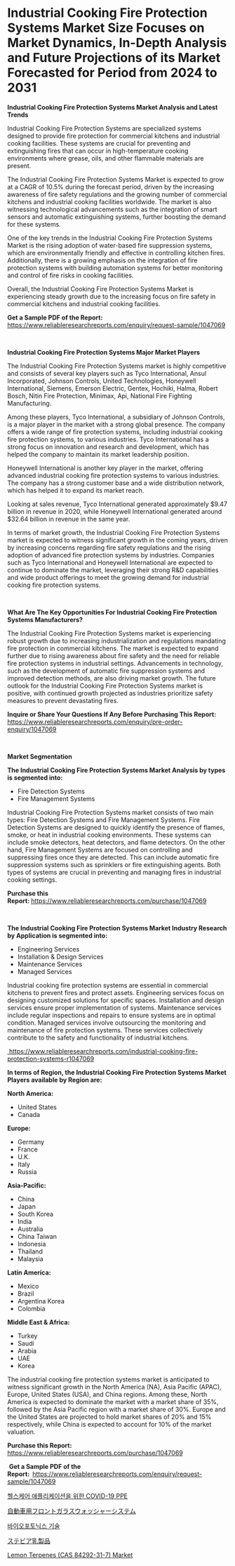 <p><h1>Industrial Cooking Fire Protection Systems Market Size Focuses on Market Dynamics, In-Depth Analysis and Future Projections of its Market Forecasted for Period from 2024 to 2031</h1></p><p><strong>Industrial Cooking Fire Protection Systems Market Analysis and Latest Trends</strong></p>
<p><p>Industrial Cooking Fire Protection Systems are specialized systems designed to provide fire protection for commercial kitchens and industrial cooking facilities. These systems are crucial for preventing and extinguishing fires that can occur in high-temperature cooking environments where grease, oils, and other flammable materials are present.</p><p>The Industrial Cooking Fire Protection Systems Market is expected to grow at a CAGR of 10.5% during the forecast period, driven by the increasing awareness of fire safety regulations and the growing number of commercial kitchens and industrial cooking facilities worldwide. The market is also witnessing technological advancements such as the integration of smart sensors and automatic extinguishing systems, further boosting the demand for these systems.</p><p>One of the key trends in the Industrial Cooking Fire Protection Systems Market is the rising adoption of water-based fire suppression systems, which are environmentally friendly and effective in controlling kitchen fires. Additionally, there is a growing emphasis on the integration of fire protection systems with building automation systems for better monitoring and control of fire risks in cooking facilities.</p><p>Overall, the Industrial Cooking Fire Protection Systems Market is experiencing steady growth due to the increasing focus on fire safety in commercial kitchens and industrial cooking facilities.</p></p>
<p><strong>Get a Sample PDF of the Report:&nbsp;</strong> <a href="https://www.reliableresearchreports.com/enquiry/request-sample/1047069">https://www.reliableresearchreports.com/enquiry/request-sample/1047069</a></p>
<p>&nbsp;</p>
<p><strong>Industrial Cooking Fire Protection Systems Major Market Players</strong></p>
<p><p>The Industrial Cooking Fire Protection Systems market is highly competitive and consists of several key players such as Tyco International, Ansul Incorporated, Johnson Controls, United Technologies, Honeywell International, Siemens, Emerson Electric, Gentex, Hochiki, Halma, Robert Bosch, Nitin Fire Protection, Minimax, Api, National Fire Fighting Manufacturing.</p><p>Among these players, Tyco International, a subsidiary of Johnson Controls, is a major player in the market with a strong global presence. The company offers a wide range of fire protection systems, including industrial cooking fire protection systems, to various industries. Tyco International has a strong focus on innovation and research and development, which has helped the company to maintain its market leadership position.</p><p>Honeywell International is another key player in the market, offering advanced industrial cooking fire protection systems to various industries. The company has a strong customer base and a wide distribution network, which has helped it to expand its market reach.</p><p>Looking at sales revenue, Tyco International generated approximately $9.47 billion in revenue in 2020, while Honeywell International generated around $32.64 billion in revenue in the same year.</p><p>In terms of market growth, the Industrial Cooking Fire Protection Systems market is expected to witness significant growth in the coming years, driven by increasing concerns regarding fire safety regulations and the rising adoption of advanced fire protection systems by industries. Companies such as Tyco International and Honeywell International are expected to continue to dominate the market, leveraging their strong R&D capabilities and wide product offerings to meet the growing demand for industrial cooking fire protection systems.</p></p>
<p>&nbsp;</p>
<p><strong>What Are The Key Opportunities For Industrial Cooking Fire Protection Systems Manufacturers?</strong></p>
<p><p>The Industrial Cooking Fire Protection Systems market is experiencing robust growth due to increasing industrialization and regulations mandating fire protection in commercial kitchens. The market is expected to expand further due to rising awareness about fire safety and the need for reliable fire protection systems in industrial settings. Advancements in technology, such as the development of automatic fire suppression systems and improved detection methods, are also driving market growth. The future outlook for the Industrial Cooking Fire Protection Systems market is positive, with continued growth projected as industries prioritize safety measures to prevent devastating fires.</p></p>
<p><strong>Inquire or Share Your Questions If Any Before Purchasing This Report:</strong> <a href="https://www.reliableresearchreports.com/enquiry/pre-order-enquiry/1047069">https://www.reliableresearchreports.com/enquiry/pre-order-enquiry/1047069</a></p>
<p>&nbsp;</p>
<p><strong>Market Segmentation</strong></p>
<p><strong>The Industrial Cooking Fire Protection Systems Market Analysis by types is segmented into:</strong></p>
<p><ul><li>Fire Detection Systems</li><li>Fire Management Systems</li></ul></p>
<p><p>Industrial Cooking Fire Protection Systems market consists of two main types: Fire Detection Systems and Fire Management Systems. Fire Detection Systems are designed to quickly identify the presence of flames, smoke, or heat in industrial cooking environments. These systems can include smoke detectors, heat detectors, and flame detectors. On the other hand, Fire Management Systems are focused on controlling and suppressing fires once they are detected. This can include automatic fire suppression systems such as sprinklers or fire extinguishing agents. Both types of systems are crucial in preventing and managing fires in industrial cooking settings.</p></p>
<p><strong>Purchase this Report:&nbsp;</strong><a href="https://www.reliableresearchreports.com/purchase/1047069">https://www.reliableresearchreports.com/purchase/1047069</a></p>
<p>&nbsp;</p>
<p><strong>The Industrial Cooking Fire Protection Systems Market Industry Research by Application is segmented into:</strong></p>
<p><ul><li>Engineering Services</li><li>Installation & Design Services</li><li>Maintenance Services</li><li>Managed Services</li></ul></p>
<p><p>Industrial cooking fire protection systems are essential in commercial kitchens to prevent fires and protect assets. Engineering services focus on designing customized solutions for specific spaces. Installation and design services ensure proper implementation of systems. Maintenance services include regular inspections and repairs to ensure systems are in optimal condition. Managed services involve outsourcing the monitoring and maintenance of fire protection systems. These services collectively contribute to the safety and functionality of industrial kitchens.</p></p>
<p><a href="https://www.reliableresearchreports.com/industrial-cooking-fire-protection-systems-r1047069">&nbsp;https://www.reliableresearchreports.com/industrial-cooking-fire-protection-systems-r1047069</a></p>
<p><strong>In terms of Region, the Industrial Cooking Fire Protection Systems Market Players available by Region are:</strong></p>
<p>
    <p> <strong> North America: </strong>
        <ul>
            <li>United States</li>
            <li>Canada</li>
        </ul>
        </p> 
    <p> <strong> Europe: </strong>
        <ul>
            <li>Germany</li>
            <li>France</li>
            <li>U.K.</li>
            <li>Italy</li>
            <li>Russia</li>
        </ul>
        </p> 
    <p> <strong> Asia-Pacific: </strong>
        <ul>
            <li>China</li>
            <li>Japan</li>
            <li>South Korea</li>
            <li>India</li>
            <li>Australia</li>
            <li>China Taiwan</li>
            <li>Indonesia</li>
            <li>Thailand</li>
            <li>Malaysia</li>
        </ul>
        </p> 
    <p> <strong> Latin America: </strong>
        <ul>
            <li>Mexico</li>
            <li>Brazil</li>
            <li>Argentina Korea</li>
            <li>Colombia</li>
        </ul>
        </p> 
    <p> <strong> Middle East & Africa: </strong>
        <ul>
            <li>Turkey</li>
            <li>Saudi</li>
            <li>Arabia</li>
            <li>UAE</li>
            <li>Korea</li>
        </ul>
    </p>
    </p>
<p><p>The industrial cooking fire protection systems market is anticipated to witness significant growth in the North America (NA), Asia Pacific (APAC), Europe, United States (USA), and China regions. Among these, North America is expected to dominate the market with a market share of 35%, followed by the Asia Pacific region with a market share of 30%. Europe and the United States are projected to hold market shares of 20% and 15% respectively, while China is expected to account for 10% of the market valuation.</p></p>
<p><strong>Purchase this Report: </strong><a href="https://www.reliableresearchreports.com/purchase/1047069">https://www.reliableresearchreports.com/purchase/1047069</a></p>
<p>&nbsp;<strong>Get a Sample PDF of the Report:&nbsp;&nbsp;</strong><a href="https://www.reliableresearchreports.com/enquiry/request-sample/1047069">https://www.reliableresearchreports.com/enquiry/request-sample/1047069</a></p>
<p><strong></strong></p>
<p><p><a href="https://medium.com/@lilmama456456/covid-19-%EB%B3%B4%ED%98%B8%EC%9A%A9%ED%92%88%EC%9D%80-%EC%9D%98%EB%A3%8C-%EC%9D%91%EC%9A%A9-%EC%8B%9C%EC%9E%A5%EC%97%90%EC%84%9C-%EC%8B%9C%EC%9E%A5-%EC%A0%90%EC%9C%A0%EC%9C%A8-%EC%8B%9C%EC%9E%A5-%EB%8F%99%ED%96%A5-%EB%B0%8F-%EC%8B%9C%EC%9E%A5-%EC%84%B1%EC%9E%A5%EC%97%90-%EB%8C%80%ED%95%9C-%EC%A0%95%EB%B3%B4%EB%A5%BC-%EC%A0%9C%EA%B3%B5%ED%95%A9%EB%8B%88%EB%8B%A4-dcc58956c77d">헬스케어 애플리케이션을 위한 COVID-19 PPE</a></p><p><a href="https://medium.com/@pedrogers56456/%E8%87%AA%E5%8B%95%E8%BB%8A%E7%94%A8%E3%83%AF%E3%82%A4%E3%83%91%E3%83%BC%E3%82%B7%E3%82%B9%E3%83%86%E3%83%A0%E5%B8%82%E5%A0%B4-2031%E5%B9%B4%E3%81%BE%E3%81%A7%E3%81%AE%E3%83%88%E3%83%AC%E3%83%B3%E3%83%89-%E4%BA%88%E6%B8%AC-%E7%AB%B6%E4%BA%89%E5%88%86%E6%9E%90-55b4c6138ed4">自動車用フロントガラスウォッシャーシステム</a></p><p><a href="https://medium.com/@thadnader1941/%EB%B0%94%EC%9D%B4%EC%98%A4%ED%8F%AC%ED%86%A0%EB%8B%89%EC%8A%A4-%EA%B8%B0%EC%88%A0-%EC%8B%9C%EC%9E%A5-%EA%B7%9C%EB%AA%A8-%EB%B0%8F-%EC%8B%9C%EC%9E%A5-%EB%8F%99%ED%96%A5-%EC%99%84%EC%A0%84%ED%95%9C-%EC%82%B0%EC%97%85-%EA%B0%9C%EC%9A%94-2024%EB%85%84%EB%B6%80%ED%84%B0-2031%EB%85%84-0ef7e601c94c">바이오포토닉스 기술</a></p><p><a href="https://medium.com/@annchovey2023/%E3%82%B9%E3%83%86%E3%83%93%E3%82%A2%E4%B9%B3%E8%A3%BD%E5%93%81%E5%B8%82%E5%A0%B4%E3%83%AC%E3%83%9D%E3%83%BC%E3%83%88%E3%81%AF-%E3%81%93%E3%81%AE%E5%B8%82%E5%A0%B4%E3%81%AE%E6%9C%80%E6%96%B0%E3%81%AE%E3%83%88%E3%83%AC%E3%83%B3%E3%83%89%E3%81%A8%E6%88%90%E9%95%B7%E6%A9%9F%E4%BC%9A%E3%82%92%E6%98%8E%E3%82%89%E3%81%8B%E3%81%AB%E3%81%97%E3%81%A6%E3%81%84%E3%81%BE%E3%81%99-26548849046a">ステビア乳製品</a></p><p><a href="https://github.com/gladysalidde/Market-Research-Report-List-1/blob/main/lemon-terpenes-cas-84292-31-7-market.md">Lemon Terpenes (CAS 84292-31-7) Market</a></p></p>